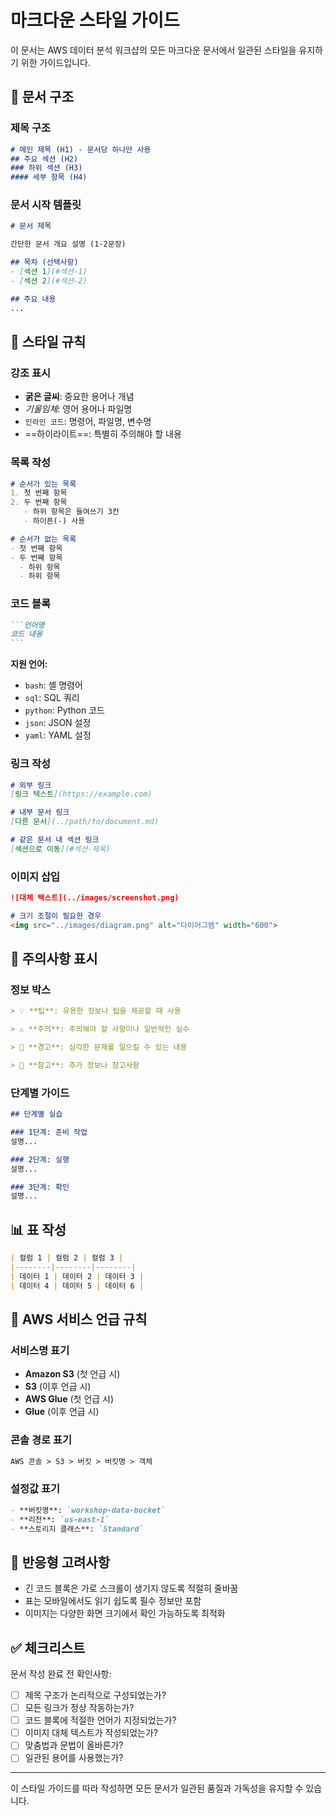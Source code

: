 # 마크다운 스타일 가이드

이 문서는 AWS 데이터 분석 워크샵의 모든 마크다운 문서에서 일관된 스타일을 유지하기 위한 가이드입니다.

## 📝 문서 구조

### 제목 구조
```markdown
# 메인 제목 (H1) - 문서당 하나만 사용
## 주요 섹션 (H2)
### 하위 섹션 (H3)
#### 세부 항목 (H4)
```

### 문서 시작 템플릿
```markdown
# 문서 제목

간단한 문서 개요 설명 (1-2문장)

## 목차 (선택사항)
- [섹션 1](#섹션-1)
- [섹션 2](#섹션-2)

## 주요 내용
...
```

## 🎨 스타일 규칙

### 강조 표시
- **굵은 글씨**: 중요한 용어나 개념
- *기울임체*: 영어 용어나 파일명
- `인라인 코드`: 명령어, 파일명, 변수명
- ==하이라이트==: 특별히 주의해야 할 내용

### 목록 작성
```markdown
# 순서가 있는 목록
1. 첫 번째 항목
2. 두 번째 항목
   - 하위 항목은 들여쓰기 3칸
   - 하이픈(-) 사용

# 순서가 없는 목록
- 첫 번째 항목
- 두 번째 항목
  - 하위 항목
  - 하위 항목
```

### 코드 블록
````markdown
```언어명
코드 내용
```
````

**지원 언어:**
- `bash`: 셸 명령어
- `sql`: SQL 쿼리
- `python`: Python 코드
- `json`: JSON 설정
- `yaml`: YAML 설정

### 링크 작성
```markdown
# 외부 링크
[링크 텍스트](https://example.com)

# 내부 문서 링크
[다른 문서](../path/to/document.md)

# 같은 문서 내 섹션 링크
[섹션으로 이동](#섹션-제목)
```

### 이미지 삽입
```markdown
![대체 텍스트](../images/screenshot.png)

# 크기 조절이 필요한 경우
<img src="../images/diagram.png" alt="다이어그램" width="600">
```

## 🚨 주의사항 표시

### 정보 박스
```markdown
> 💡 **팁**: 유용한 정보나 팁을 제공할 때 사용

> ⚠️ **주의**: 주의해야 할 사항이나 일반적인 실수

> 🚨 **경고**: 심각한 문제를 일으킬 수 있는 내용

> 📝 **참고**: 추가 정보나 참고사항
```

### 단계별 가이드
```markdown
## 단계별 실습

### 1단계: 준비 작업
설명...

### 2단계: 실행
설명...

### 3단계: 확인
설명...
```

## 📊 표 작성

```markdown
| 컬럼 1 | 컬럼 2 | 컬럼 3 |
|--------|--------|--------|
| 데이터 1 | 데이터 2 | 데이터 3 |
| 데이터 4 | 데이터 5 | 데이터 6 |
```

## 🔗 AWS 서비스 언급 규칙

### 서비스명 표기
- **Amazon S3** (첫 언급 시)
- **S3** (이후 언급 시)
- **AWS Glue** (첫 언급 시)
- **Glue** (이후 언급 시)

### 콘솔 경로 표기
```markdown
AWS 콘솔 > S3 > 버킷 > 버킷명 > 객체
```

### 설정값 표기
```markdown
- **버킷명**: `workshop-data-bucket`
- **리전**: `us-east-1`
- **스토리지 클래스**: `Standard`
```

## 📱 반응형 고려사항

- 긴 코드 블록은 가로 스크롤이 생기지 않도록 적절히 줄바꿈
- 표는 모바일에서도 읽기 쉽도록 필수 정보만 포함
- 이미지는 다양한 화면 크기에서 확인 가능하도록 최적화

## ✅ 체크리스트

문서 작성 완료 전 확인사항:

- [ ] 제목 구조가 논리적으로 구성되었는가?
- [ ] 모든 링크가 정상 작동하는가?
- [ ] 코드 블록에 적절한 언어가 지정되었는가?
- [ ] 이미지 대체 텍스트가 작성되었는가?
- [ ] 맞춤법과 문법이 올바른가?
- [ ] 일관된 용어를 사용했는가?

---

이 스타일 가이드를 따라 작성하면 모든 문서가 일관된 품질과 가독성을 유지할 수 있습니다.